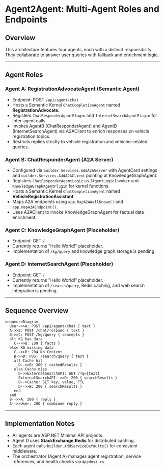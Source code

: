 # Agent2Agent: Multi-Agent Roles and Endpoints

## Overview

This architecture features four agents, each with a distinct responsibility. They collaborate to answer user queries with fallback and enrichment logic.

---

## Agent Roles

### Agent A: RegistrationAdvocateAgent (Semantic Agent)
- Endpoint: POST `/api/agent/chat`
- Hosts a Semantic Kernel `ChatCompletionAgent` named **RegistrationAdvocate**.
- Registers `ChatResponderAgentPlugin` and `InternetSearchAgentPlugin` for inter-agent calls.
- Invokes AgentB (ChatResponderAgent) and AgentD (InternetSearchAgent) via A2AClient to enrich responses on vehicle registration topics.
- Restricts replies strictly to vehicle registration and vehicles-related queries.

### Agent B: ChatResponderAgent (A2A Server)
- Configured via `builder.Services.AddA2AServer` with AgentCard settings and `builder.Services.AddA2AClient` pointing at KnowledgeGraphAgent.
- Registers `ChatResponderAgentLogic` as `IAgentLogicInvoker` and `KnowledgeGraphAgentPlugin` for kernel functions.
- Hosts a Semantic Kernel `ChatCompletionAgent` named **VehicleRegistrationAssistant**.
- Maps A2A endpoints using `app.MapA2AWellKnown()` and `app.MapA2AEndpoint()`.
- Uses A2AClient to invoke KnowledgeGraphAgent for factual data enrichment.

### Agent C: KnowledgeGraphAgent (Placeholder)
- Endpoint: GET `/`
- Currently returns "Hello World!" placeholder.
- Implementation of `/kg/query` and knowledge graph storage is pending.

### Agent D: InternetSearchAgent (Placeholder)
- Endpoint: GET `/`
- Currently returns "Hello World!" placeholder.
- Implementation of `/search/query`, Redis caching, and web search integration is pending.

---

## Sequence Overview

```mermaid
sequenceDiagram
  User->>A: POST /api/agent/chat { text }
  A->>B: POST /chat/respond { text }
  B->>C: POST /kg/query { concepts }
  alt KG has data
    C-->>B: 200 { facts }
  else KG missing data
    C-->>B: 204 No Content
    B->>D: POST /search/query { text }
    alt Cache hit
      D-->>B: 200 { cachedResults }
    else Cache miss
      D->>ExternalSearchAPI: GET /?q={text}
      ExternalSearchAPI-->>D: 200 { searchResults }
      D-->Cache: SET key, value, TTL
      D-->>B: 200 { searchResults }
    end
  end
  B-->>A: 200 { reply }
  A-->>User: 200 { combined reply }
```

---

## Implementation Notes

- All agents are ASP.NET Minimal API projects.
- Agent D uses **StackExchange.Redis** for distributed caching.
- Each agent calls `builder.AddServiceDefaults()` for consistent middleware.
- The orchestrator (Agent A) manages agent registration, service references, and health checks via `AppHost.cs`.
